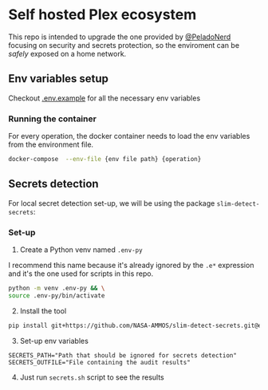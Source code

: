 # Self hosted Plex ecosystem

This repo is intended to upgrade the one provided by [@PeladoNerd](https://github.com/pablokbs/plex-rpi)
focusing on security and secrets protection, so the enviroment can be _safely_ exposed on a home network.

## Env variables setup

Checkout [.env.example](.env.example) for all the necessary env variables

### Running the container

For every operation, the docker container needs to load the env variables from the environment file.

```bash
docker-compose  --env-file {env file path} {operation}
```

## Secrets detection

For local secret detection set-up, we will be using the package `slim-detect-secrets`:

### Set-up

1. Create a Python venv named `.env-py`

I recommend this name because it's already ignored by the `.e*` expression and it's the one used for scripts in this repo.

```bash
python -m venv .env-py && \
source .env-py/bin/activate
```

2. Install the tool

```bash
pip install git+https://github.com/NASA-AMMOS/slim-detect-secrets.git@exp
```

3. Set-up env variables 

```env
SECRETS_PATH="Path that should be ignored for secrets detection"
SECRETS_OUTFILE="File containing the audit results"
```

4. Just run `secrets.sh` script to see the results
